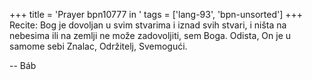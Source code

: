 +++
title = 'Prayer bpn10777 in '
tags = ['lang-93', 'bpn-unsorted']
+++
Recite: Bog je dovoljan u svim stvarima i iznad svih stvari, i ništa na nebesima ili na zemlji ne može zadovoljiti, sem Boga. Odista, On je u samome sebi Znalac, Održitelj, Svemogući.

-- Báb
